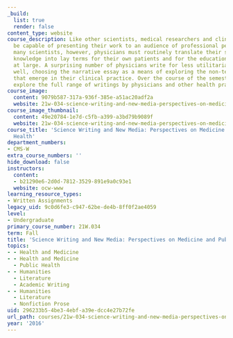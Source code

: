 ```yaml
---
_build:
  list: true
  render: false
content_type: website
course_description: Like other scientists, medical researchers and clinicians must
  be capable of presenting their work to an audience of professional peers. Unlike
  many scientists, however, physicians must routinely translate their sophisticated
  knowledge into lay terms for their own patients and for the education of the public
  at large. A surprising number of physicians write for less utilitarian reasons as
  well, choosing the narrative essay as a means of exploring the non-technical issues
  that emerge in their clinical practice. Over the course of the semester, we will
  explore the full range of writings by physicians and other health practitioners.
course_image:
  content: 9079b587-317a-936f-385e-a51ac20adf2a
  website: 21w-034-science-writing-and-new-media-perspectives-on-medicine-and-public-health-fall-2016
course_image_thumbnail:
  content: 49e20784-1e7d-c5fb-a399-a3bd79b9089f
  website: 21w-034-science-writing-and-new-media-perspectives-on-medicine-and-public-health-fall-2016
course_title: 'Science Writing and New Media: Perspectives on Medicine and Public
  Health'
department_numbers:
- CMS-W
extra_course_numbers: ''
hide_download: false
instructors:
  content:
  - b21290e6-2d0d-7812-3529-891e9a0c93e1
  website: ocw-www
learning_resource_types:
- Written Assignments
legacy_uid: 9c0d6fe3-c947-62be-de4b-8ff0f2ae4059
level:
- Undergraduate
primary_course_number: 21W.034
term: Fall
title: 'Science Writing and New Media: Perspectives on Medicine and Public Health'
topics:
- - Health and Medicine
- - Health and Medicine
  - Public Health
- - Humanities
  - Literature
  - Academic Writing
- - Humanities
  - Literature
  - Nonfiction Prose
uid: 296233b5-4be3-4ebf-a39e-dcc4e27b72fe
url_path: courses/21w-034-science-writing-and-new-media-perspectives-on-medicine-and-public-health-fall-2016
year: '2016'
---
```

